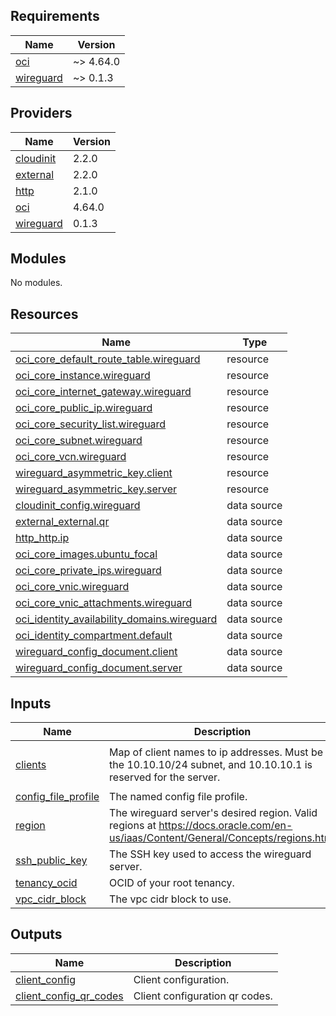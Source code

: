 ## Requirements

| Name | Version |
|------|---------|
| <a name="requirement_oci"></a> [oci](#requirement\_oci) | ~> 4.64.0 |
| <a name="requirement_wireguard"></a> [wireguard](#requirement\_wireguard) | ~> 0.1.3 |

## Providers

| Name | Version |
|------|---------|
| <a name="provider_cloudinit"></a> [cloudinit](#provider\_cloudinit) | 2.2.0 |
| <a name="provider_external"></a> [external](#provider\_external) | 2.2.0 |
| <a name="provider_http"></a> [http](#provider\_http) | 2.1.0 |
| <a name="provider_oci"></a> [oci](#provider\_oci) | 4.64.0 |
| <a name="provider_wireguard"></a> [wireguard](#provider\_wireguard) | 0.1.3 |

## Modules

No modules.

## Resources

| Name | Type |
|------|------|
| [oci_core_default_route_table.wireguard](https://registry.terraform.io/providers/hashicorp/oci/latest/docs/resources/core_default_route_table) | resource |
| [oci_core_instance.wireguard](https://registry.terraform.io/providers/hashicorp/oci/latest/docs/resources/core_instance) | resource |
| [oci_core_internet_gateway.wireguard](https://registry.terraform.io/providers/hashicorp/oci/latest/docs/resources/core_internet_gateway) | resource |
| [oci_core_public_ip.wireguard](https://registry.terraform.io/providers/hashicorp/oci/latest/docs/resources/core_public_ip) | resource |
| [oci_core_security_list.wireguard](https://registry.terraform.io/providers/hashicorp/oci/latest/docs/resources/core_security_list) | resource |
| [oci_core_subnet.wireguard](https://registry.terraform.io/providers/hashicorp/oci/latest/docs/resources/core_subnet) | resource |
| [oci_core_vcn.wireguard](https://registry.terraform.io/providers/hashicorp/oci/latest/docs/resources/core_vcn) | resource |
| [wireguard_asymmetric_key.client](https://registry.terraform.io/providers/OJFord/wireguard/latest/docs/resources/asymmetric_key) | resource |
| [wireguard_asymmetric_key.server](https://registry.terraform.io/providers/OJFord/wireguard/latest/docs/resources/asymmetric_key) | resource |
| [cloudinit_config.wireguard](https://registry.terraform.io/providers/hashicorp/cloudinit/latest/docs/data-sources/config) | data source |
| [external_external.qr](https://registry.terraform.io/providers/hashicorp/external/latest/docs/data-sources/external) | data source |
| [http_http.ip](https://registry.terraform.io/providers/hashicorp/http/latest/docs/data-sources/http) | data source |
| [oci_core_images.ubuntu_focal](https://registry.terraform.io/providers/hashicorp/oci/latest/docs/data-sources/core_images) | data source |
| [oci_core_private_ips.wireguard](https://registry.terraform.io/providers/hashicorp/oci/latest/docs/data-sources/core_private_ips) | data source |
| [oci_core_vnic.wireguard](https://registry.terraform.io/providers/hashicorp/oci/latest/docs/data-sources/core_vnic) | data source |
| [oci_core_vnic_attachments.wireguard](https://registry.terraform.io/providers/hashicorp/oci/latest/docs/data-sources/core_vnic_attachments) | data source |
| [oci_identity_availability_domains.wireguard](https://registry.terraform.io/providers/hashicorp/oci/latest/docs/data-sources/identity_availability_domains) | data source |
| [oci_identity_compartment.default](https://registry.terraform.io/providers/hashicorp/oci/latest/docs/data-sources/identity_compartment) | data source |
| [wireguard_config_document.client](https://registry.terraform.io/providers/OJFord/wireguard/latest/docs/data-sources/config_document) | data source |
| [wireguard_config_document.server](https://registry.terraform.io/providers/OJFord/wireguard/latest/docs/data-sources/config_document) | data source |

## Inputs

| Name | Description | Type | Default | Required |
|------|-------------|------|---------|:--------:|
| <a name="input_clients"></a> [clients](#input\_clients) | Map of client names to ip addresses. Must be in the 10.10.10/24 subnet, and 10.10.10.1 is reserved for the server. | `map(string)` | <pre>{<br>  "default": "10.10.10.2"<br>}</pre> | no |
| <a name="input_config_file_profile"></a> [config\_file\_profile](#input\_config\_file\_profile) | The named config file profile. | `string` | `"DEFAULT"` | no |
| <a name="input_region"></a> [region](#input\_region) | The wireguard server's desired region. Valid regions at https://docs.oracle.com/en-us/iaas/Content/General/Concepts/regions.htm. | `string` | n/a | yes |
| <a name="input_ssh_public_key"></a> [ssh\_public\_key](#input\_ssh\_public\_key) | The SSH key used to access the wireguard server. | `string` | n/a | yes |
| <a name="input_tenancy_ocid"></a> [tenancy\_ocid](#input\_tenancy\_ocid) | OCID of your root tenancy. | `string` | n/a | yes |
| <a name="input_vpc_cidr_block"></a> [vpc\_cidr\_block](#input\_vpc\_cidr\_block) | The vpc cidr block to use. | `string` | `"10.1.0.0/16"` | no |

## Outputs

| Name | Description |
|------|-------------|
| <a name="output_client_config"></a> [client\_config](#output\_client\_config) | Client configuration. |
| <a name="output_client_config_qr_codes"></a> [client\_config\_qr\_codes](#output\_client\_config\_qr\_codes) | Client configuration qr codes. |

